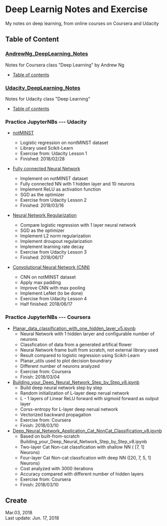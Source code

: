 # Deep Learnig Notes and Exercise  
My notes on deep learning, from online courses on Coursera and Udacity   

## Table of Content  
### [AndrewNg_DeepLearning_Notes](https://github.com/SuperYuLu/Deep-Learning-Notes-Exercise/tree/master/AndrewNg_DeepLearning_Notes)  
Notes for Coursera class "Deep Learning" by Andrew Ng  
- [Table of contents](https://github.com/SuperYuLu/Deep-Learning-Notes-Exercise/tree/master/AndrewNg_DeepLearning_Notes)  

### [Udacity_DeepLearning_Notes](https://github.com/SuperYuLu/Deep-Learning-Notes-Exercise/tree/master/Udacity_DeepLearning_Notes)  
Notes for Udacity class "Deep Learning"  
- [Table of contents](https://github.com/SuperYuLu/Deep-Learning-Notes-Exercise/tree/master/Udacity_DeepLearning_Notes)  

### Practice JupyterNBs --- Udacity
- [notMINST](https://github.com/SuperYuLu/Deep-Learning-Notes-Exercise/blob/master/Udacity_1_notMINST.ipynb)
  + Logistic regression on nontMINST dataset
  + Library used Scikit-Learn 
  + Exercise from: Udacity Lesson 1 
  + Finished: 2018/02/28

- [Fully connected Neural Network](https://github.com/SuperYuLu/Deep-Learning-Notes-Exercise/blob/master/Udacity_2_fullyconnected.ipynb)
  + Implement on notMINST dataset
  + Fully connected NN with 1 hidden layer and 10 neurons
  + Implement ReLU as activation function
  + SGD as the optimizer
  + Exercise from Udacity Lesson 2
  + Finished: 2018/03/16
  
- [Neural Network Regularization](https://github.com/SuperYuLu/Deep-Learning-Notes-Exercise/blob/master/Udacity_3_regularization.ipynb)
  + Compare logistic regression with 1 layer neural network 
  + SGD as the optimizer 
  + Implement L2 norm regularization
  + Implement droupout regularization
  + Implement learning rate decay 
  + Exercise from Udacity Lesson 3
  + Finished: 2018/06/17

- [Convolutional Neural Network (CNN)](https://github.com/SuperYuLu/Deep-Learning-Notes-Exercise/blob/master/Udacity_4_convolutions.ipynb)  
  + CNN on notMINST dataset 
  + Apply max padding 
  + Improve CNN with max pooling 
  + Implement LeNet (to be done)
  + Exercise from Udacity Lesson 4
  + Half finished: 2018/06/17
  

### Practice JupyterNBs --- Coursera
- [Planar_data_classification_with_one_hidden_layer_v5.ipynb](https://github.com/SuperYuLu/Deep-Learning-Notes-Exercise/blob/master/Coursera_Planar_data_classification_with_one_hidden_layer_v5.ipynb)
  + Neural Network with 1 hidden laryer and configurable number of neurons 
  + Classfication of data from a generated artifical flower 
  + Neural Network frame built from scratch, not external library used
  + Result compared to logistic regression using Scikit-Learn
  + Planar_utils used to plot decision boundrary 
  + Different number of neurons analyzed 
  + Exercise from: Coursera
  + Finish: 2018/03/04
- [Building_your_Deep_Neural_Network_Step_by_Step_v8.ipynb](https://github.com/SuperYuLu/Deep-Learning-Notes-Exercise/blob/master/Coursera_Building_your_Deep_Neural_Network_Step_by_Step_v8.ipynb)
  + Build deep neural network step by step
  + Random initialization of L-layer deep nerual network
  + L - 1 layers of Linear ReLU forward with sigmoid forward as output layer 
  + Corss-entropy for L-layer deep nerual network 
  + Vectorized backward propagation 
  + Exercise from: Coursera
  + Finish: 2018/03/10
- [Deep_Neural_Network_Application_Cat_NonCat_Classification_v8.ipynb](https://github.com/SuperYuLu/Deep-Learning-Notes-Exercise/blob/master/Coursera_Deep_Neural_Network_Application_Cat_NonCat_Classification_v8.ipynb)
  + Based on built-from-scratch Building_your_Deep_Neural_Network_Step_by_Step_v8.ipynb
  + Two-layer Cat Non-cat classfication with shallow NN ( [7, 1]  Neurons)
  + Four-layer Cat Non-cat classfication with deep NN ([20, 7, 5, 1] Neurons)
  + Cost analyzed with 3000 iterations
  + Accuracy compared with different number of hidden layers 
  + Exercise from: Coursera
  + Finish: 2018/03/10
  

## Create
Mar.03, 2018   
Last update: Jun. 17, 2018  



